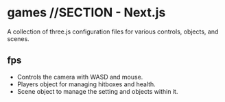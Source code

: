 # games //SECTION - Next.js

A collection of three.js configuration files for various controls, objects, and scenes.

## fps

- Controls the camera with WASD and mouse.
- Players object for managing hitboxes and health.
- Scene object to manage the setting and objects within it.
